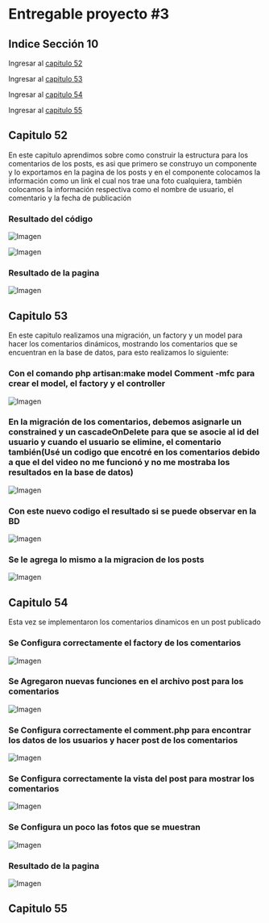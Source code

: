 # Entregable proyecto #3

## Indice Sección 10


 Ingresar al [capitulo 52](#capitulo-52)

 Ingresar al [capitulo 53](#capitulo-53)

 Ingresar al [capitulo 54](#capitulo-54)

 Ingresar al [capitulo 55](#capitulo-55)



 ## Capitulo 52

 En este capitulo aprendimos sobre como construir la estructura para los comentarios de los posts, es asi que primero se construyo un componente y lo exportamos en la pagina de los posts y en el componente colocamos la información como un link el cual nos trae una foto cualquiera, también colocamos la información respectiva como el nombre de usuario, el comentario y la fecha de publicación

 ### Resultado del código

 ![Imagen](../Section10/images/video52/imagen1.PNG  "Código")

 ![Imagen](../Section10/images/video52/imagen2.PNG  "Código")

 ### Resultado de la pagina

 ![Imagen](../Section10/images/video52/imagen3.PNG  "Pagina")



## Capitulo 53

En este capitulo realizamos una migración, un factory  y un model para hacer los comentarios dinámicos, mostrando los comentarios que se encuentran en la base de datos, para esto realizamos lo siguiente:

### Con el comando php artisan:make model Comment -mfc para crear el model, el factory y el controller

![Imagen](../Section10/images/video53/imagen4.PNG  "Código")

### En la migración de los comentarios, debemos asignarle un constrained y un cascadeOnDelete para que se asocie al id del usuario y cuando el usuario se elimine, el comentario también(Usé un codigo que encotré en los comentarios debido a que el del video no me funcionó y no me mostraba los resultados en la base de datos)

![Imagen](../Section10/images/video53/imagen5.PNG  "Código")

### Con este nuevo codigo el resultado si se puede observar en la BD

![Imagen](../Section10/images/video53/imagen6.PNG  "Código")

### Se le agrega lo mismo a la migracion de los posts

![Imagen](../Section10/images/video53/imagen7.PNG  "Código")

## Capitulo 54

Esta vez se implementaron los comentarios dinamicos en un post publicado

### Se Configura correctamente el factory de los comentarios

![Imagen](../Section10/images/video54/imagen8.PNG  "Código")

### Se Agregaron nuevas funciones en el archivo post para los comentarios

![Imagen](../Section10/images/video54/imagen9.PNG  "Código")

### Se Configura correctamente el comment.php para encontrar los datos de los usuarios y hacer post de los comentarios

![Imagen](../Section10/images/video54/imagen10.PNG  "Código")

### Se Configura correctamente la vista del post para mostrar los comentarios

![Imagen](../Section10/images/video54/imagen11.PNG  "Código")

### Se Configura un poco las fotos que se muestran

![Imagen](../Section10/images/video54/imagen12.PNG  "Código")

### Resultado de la pagina

![Imagen](../Section10/images/video54/imagen13.PNG  "Código")

## Capitulo 55


